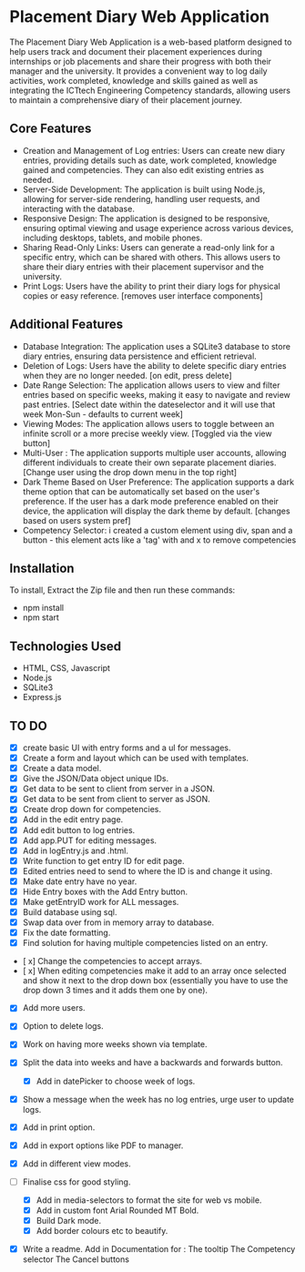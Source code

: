 # Placement Diary Web Application

The Placement Diary Web Application is a web-based platform designed to help users track and document their placement experiences during internships or job placements and share their progress with both their manager and the university. It provides a convenient way to log daily activities, work completed, knowledge and skills gained as well as integrating the ICTtech Engineering Competency standards, allowing users to maintain a comprehensive diary of their placement journey.

## Core Features
- Creation and Management of Log entries: Users can create new diary entries, providing details such as date, work completed, knowledge gained and competencies. They can also edit existing entries as needed. 
- Server-Side Development: The application is built using Node.js, allowing for server-side rendering, handling user requests, and interacting with the database.
- Responsive Design: The application is designed to be responsive, ensuring optimal viewing and usage experience across various devices, including desktops, tablets, and mobile phones.
- Sharing Read-Only Links: Users can generate a read-only link for a specific entry, which can be shared with others. This allows users to share their diary entries with their placement supervisor and the university.
- Print Logs: Users have the ability to print their diary logs for physical copies or easy reference. [removes user interface components]

## Additional Features
- Database Integration: The application uses a SQLite3 database to store diary entries, ensuring data persistence and efficient retrieval.
- Deletion of Logs: Users have the ability to delete specific diary entries when they are no longer needed. [on edit, press delete]
- Date Range Selection: The application allows users to view and filter entries based on specific weeks, making it easy to navigate and review past entries. [Select date within the dateselector and it will use that week Mon-Sun - defaults to current week]
- Viewing Modes: The application allows users to toggle between an infinite scroll or a more precise weekly view. [Toggled via the view button]
- Multi-User : The application supports multiple user accounts, allowing different individuals to create their own separate placement diaries. [Change user using the drop down menu in the top right]
- Dark Theme Based on User Preference: The application supports a dark theme option that can be automatically set based on the user's preference. If the user has a dark mode preference enabled on their device, the application will display the dark theme by default. [changes based on users system pref]
- Competency Selector: i created a custom element using div, span and a button - this element acts like a 'tag' with and x to remove competencies

## Installation
To install, Extract the Zip file and then run these commands: 
 - npm install
 - npm start

## Technologies Used
- HTML, CSS, Javascript
- Node.js
- SQLite3
- Express.js

## TO DO
- [x] create basic UI with entry forms and a ul for messages.
- [x] Create a form and layout which can be used with templates.
- [x] Create a data model. 
- [x] Give the JSON/Data object unique IDs.
- [x] Get data to be sent to client from server in a JSON.
- [x] Get data to be sent from client to server as JSON.
- [x] Create drop down for competencies.
- [x] Add in the edit entry page. 
- [x] Add edit button to log entries.
- [x] Add app.PUT for editing messages.
- [x] Add in logEntry.js and .html.
- [x] Write function to get entry ID for edit page.
- [x] Edited entries need to send to where the ID is and change it using.
- [x] Make date entry have no year.
- [x] Hide Entry boxes with the Add Entry button.
- [x] Make getEntryID work for ALL messages.
- [x] Build database using sql.
- [x] Swap data over from in memory array to database.
- [x] Fix the date formatting.
- [x] Find solution for having multiple competencies listed on an entry.
- [ x] Change the competencies to accept arrays.
- [ x] When editing competencies make it add to an array once selected and show it next to the drop down box (essentially you have to use the drop down 3 times and it adds them one by one).
- [x] Add more users.
- [x] Option to delete logs.
- [x] Work on having more weeks shown via template.
- [x] Split the data into weeks and have a backwards and forwards button.
    - [x] Add in datePicker to choose week of logs.
- [x] Show a message when the week has no log entries, urge user to update logs.
- [x] Add in print option.
- [x] Add in export options like PDF to manager.
- [x] Add in different view modes.
- [ ] Finalise css for good styling.
    - [x] Add in media-selectors to format the site for web vs mobile.
    - [x] Add in custom font Arial Rounded MT Bold.
    - [x] Build Dark mode.
    - [x] Add border colours etc to beautify.
- [x] Write a readme.
    Add in Documentation for : 
        The tooltip
        The Competency selector
        The Cancel buttons
        
